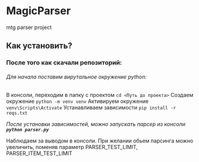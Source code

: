 # MagicParser
mtg parser project

## Как установить?

### После того как скачали репозиторий:
<h6> Для начала поставим вирутальное окружение python: </h6>

В консоли, переходим в папку с проектом `cd <Путь до проекта>`
Создаем окружение `python -m venv venv`
Активируем окружение `venv\Scripts\Activate`
Устанавливаем зависимости `pip install -r reqs.txt`

<i>После установки зависимостей, можно запускать парсер из консоли <b>`python parser.py`</b></i>

Наблюдаем за выводом в консоли.
При желании обьем парсинга можно увеличить, поменяв параметр PARSER_TEST_LIMIT, PARSER_ITEM_TEST_LIMIT
